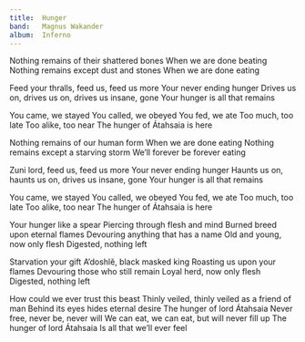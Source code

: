 ```yaml
---
title:  Hunger
band:   Magnus Wakander
album:  Inferno
---
```


Nothing remains of their shattered bones
When we are done beating
Nothing remains except dust and stones
When we are done eating

Feed your thralls, feed us, feed us more
Your never ending hunger
Drives us on, drives us on, drives us insane, gone
Your hunger is all that remains

You came, we stayed
You called, we obeyed
You fed, we ate
Too much, too late
Too alike, too near
The hunger of Átahsaia is here

Nothing remains of our human form
When we are done eating
Nothing remains except a starving storm
We’ll forever be forever eating

Zuni lord, feed us, feed us more
Your never ending hunger
Haunts us on, haunts us on, drives us insane, gone
Your hunger is all that remains

You came, we stayed
You called, we obeyed
You fed, we ate
Too much, too late
Too alike, too near
The hunger of Átahsaia is here

Your hunger like a spear
Piercing through flesh and mind
Burned breed upon eternal flames
Devouring anything that has a name
Old and young, now only flesh
Digested, nothing left

Starvation your gift
A’doshlě, black masked king
Roasting us upon your flames
Devouring those who still remain
Loyal herd, now only flesh
Digested, nothing left

How could we ever trust this beast
Thinly veiled, thinly veiled as a friend of man
Behind its eyes hides eternal desire
The hunger of lord Átahsaia
Never free, never be, never will
We can eat, we can eat, but will never fill up
The hunger of lord Átahsaia
Is all that we’ll ever feel

